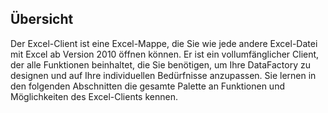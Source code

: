 ## Übersicht 

Der Excel-Client ist eine Excel-Mappe, die Sie wie jede andere Excel-Datei mit Excel ab Version 2010 öffnen können. Er ist ein vollumfänglicher Client, der alle Funktionen beinhaltet, die Sie benötigen, um Ihre DataFactory zu designen und auf Ihre individuellen Bedürfnisse anzupassen. Sie lernen in den folgenden Abschnitten die gesamte Palette an Funktionen und Möglichkeiten des Excel-Clients kennen.  




